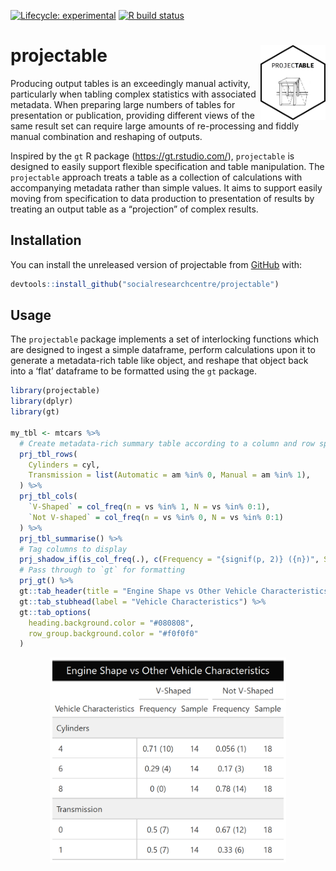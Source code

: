
<!-- README.md is generated from README.Rmd. Please edit that file -->

<!-- badges: start -->

[![Lifecycle:
experimental](https://img.shields.io/badge/lifecycle-experimental-orange.svg)](https://www.tidyverse.org/lifecycle/#experimental)
[![R build
status](https://github.com/socialresearchcentre/projectable/workflows/R-CMD-check/badge.svg)](https://github.com/socialresearchcentre/projectable/actions)
<!-- badges: end -->

# projectable <a href='https://github.com/socialresearchcentre/projectable'><img src='man/figures/projectable_hex.png' align="right" height="120" /></a>

Producing output tables is an exceedingly manual activity, particularly
when tabling complex statistics with associated metadata. When preparing
large numbers of tables for presentation or publication, providing
different views of the same result set can require large amounts of
re-processing and fiddly manual combination and reshaping of outputs.

Inspired by the `gt` R package (<https://gt.rstudio.com/>),
`projectable` is designed to easily support flexible specification and
table manipulation. The `projectable` approach treats a table as a
collection of calculations with accompanying metadata rather than simple
values. It aims to support easily moving from specification to data
production to presentation of results by treating an output table as a
“projection” of complex results.

## Installation

You can install the unreleased version of projectable from
[GitHub](https://github.com/) with:

``` r
devtools::install_github("socialresearchcentre/projectable")
```

## Usage

The `projectable` package implements a set of interlocking functions
which are designed to ingest a simple dataframe, perform calculations
upon it to generate a metadata-rich table like object, and reshape that
object back into a ‘flat’ dataframe to be formatted using the `gt`
package.

``` r
library(projectable)
library(dplyr)
library(gt)

my_tbl <- mtcars %>%
  # Create metadata-rich summary table according to a column and row specification
  prj_tbl_rows(
    Cylinders = cyl,
    Transmission = list(Automatic = am %in% 0, Manual = am %in% 1),
  ) %>% 
  prj_tbl_cols(
    `V-Shaped` = col_freq(n = vs %in% 1, N = vs %in% 0:1),
    `Not V-shaped` = col_freq(n = vs %in% 0, N = vs %in% 0:1)
  ) %>%
  prj_tbl_summarise() %>% 
  # Tag columns to display
  prj_shadow_if(is_col_freq(.), c(Frequency = "{signif(p, 2)} ({n})", Sample = "{N}")) %>% 
  # Pass through to `gt` for formatting
  prj_gt() %>% 
  gt::tab_header(title = "Engine Shape vs Other Vehicle Characteristics") %>% 
  gt::tab_stubhead(label = "Vehicle Characteristics") %>% 
  gt::tab_options(
    heading.background.color = "#080808",
    row_group.background.color = "#f0f0f0"
  )
```

<img src="man/figures/README-my_tbl.png" width="75%" style="display: block; margin: auto;" />
